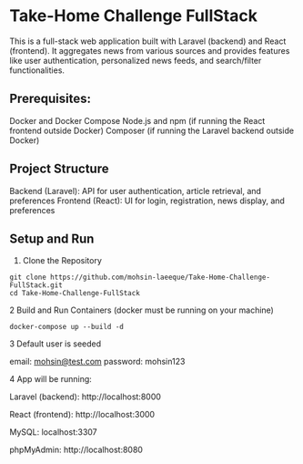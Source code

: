# Take-Home Challenge FullStack

This is a full-stack web application built with Laravel (backend) and React (frontend). It aggregates news from various sources and provides features like user authentication, personalized news feeds, and search/filter functionalities.

## Prerequisites:
Docker and Docker Compose
Node.js and npm (if running the React frontend outside Docker)
Composer (if running the Laravel backend outside Docker)

## Project Structure

Backend (Laravel): API for user authentication, article retrieval, and preferences
Frontend (React): UI for login, registration, news display, and preferences

## Setup and Run

1. Clone the Repository

```
git clone https://github.com/mohsin-laeeque/Take-Home-Challenge-FullStack.git
cd Take-Home-Challenge-FullStack
```


2 Build and Run Containers (docker must be running on your machine)

    docker-compose up --build -d

3 Default user is seeded 

email: mohsin@test.com
password: mohsin123

4 App will be running:

Laravel (backend): http://localhost:8000

React (frontend): http://localhost:3000

MySQL: localhost:3307

phpMyAdmin: http://localhost:8080